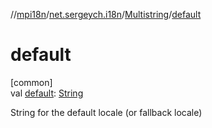 //[mpi18n](../../../index.md)/[net.sergeych.i18n](../index.md)/[Multistring](index.md)/[default](default.md)

# default

[common]\
val [default](default.md): [String](https://kotlinlang.org/api/latest/jvm/stdlib/kotlin/-string/index.html)

String for the default locale (or fallback locale)

